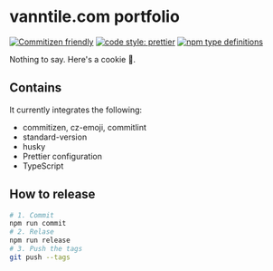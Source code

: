 # vanntile.com portfolio


[![Commitizen friendly](https://img.shields.io/badge/commitizen-friendly-brightgreen.svg)](http://commitizen.github.io/cz-cli/)
[![code style: prettier](https://img.shields.io/badge/code_style-prettier-ff69b4.svg)](https://github.com/prettier/prettier)
[![npm type definitions](https://img.shields.io/npm/types/typescript)](https://github.com/Microsoft/TypeScript)

Nothing to say. Here's a cookie 🍪.

## Contains

It currently integrates the following:

- commitizen, cz-emoji, commitlint
- standard-version
- husky
- Prettier configuration
- TypeScript

## How to release

```sh
# 1. Commit
npm run commit
# 2. Relase
npm run release
# 3. Push the tags
git push --tags
```


